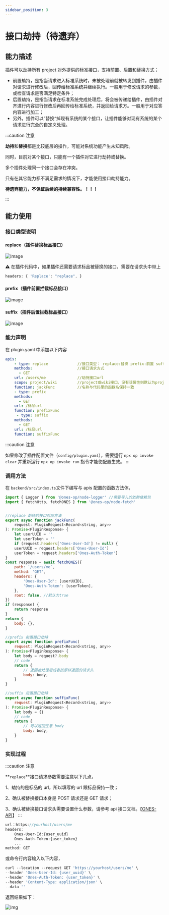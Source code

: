```yaml
---
sidebar_position: 3
---
```


# 接口劫持（待遗弃）

## 能力描述

插件可以劫持所有 project 对外提供的标准接口，支持前置、后置和替换方式；

- 前置劫持，是指当请求进入标准系统时，未被处理前就被转发到插件，由插件对请求进行修改后，回传给标准系统并继续执行。一般用于修改请求的参数，或检查请求是否满足特定条件；
- 后置劫持，是指当请求在标准系统完成处理后，将会被传递给插件，由插件对齐进行内容进行修改后再回传给标准系统，并返回给请求方。一般用于对应答内容进行加工；
- 另外，插件可以”替换“掉现有系统的某个接口，让插件能够对现有系统的某个请求进行完全的自定义处理。

:::caution 注意

**劫持**和**替换**都是比较底层的操作，可能对系统功能产生未知风险。

同时，目前对某个接口，只能有一个插件对它进行劫持或替换。

多个插件处理同一个接口会存在冲突。

只有在其它能力都不满足需求的情况下，才能使用接口劫持能力。

**待遗弃能力，不保证后续的持续兼容性。！！！**

:::

## 能力使用

### 接口类型说明

#### replace（插件替换标品接口）

![image](registration&hijacking2.jpg)

⚠️ 在插件代码中，如果插件还需要请求标品被替换的接口，需要在请求头中带上

```javascript
headers: { 'Replace': "replace", }
```

#### prefix（插件前置拦截标品接口）

![image](registration&hijacking3.jpg)

#### suffix（插件后置拦截标品接口）

![image](registration&hijacking4.jpg)

### 能力声明

在 plugin.yaml 中添加以下内容

```yaml
apis:
    - type: replace             //接口类型： replace:替换 prefix:前置 suffix:后置
    methods:                    //接口请求方式
      - GET
    url: /users/me              //劫持接口url
    scope: project/wiki         //project或wiki接口，没有该属性则默认为project
    function: jackFunc          //名称与代码里的函数名保持一致
    - type: prefix
    methods:
      - GET
    url: /标品url
    function: prefixFunc
     - type: suffix
    methods:
      - GET
    url: /标品url
    function: suffixFunc

```

:::caution 注意

如果修改了插件配置文件（`config/plugin.yaml`），需要运行 `npx op invoke clear` 并重新运行 `npx op invoke run` 指令才能使配置生效。
:::

### 调用方法

在 `backend/src/index.ts`文件下编写与 apis 配置的函数方法体，

```javascript
import { Logger } from '@ones-op/node-logger' //需要导入的依赖依赖包
import { fetchHttp, fetchONES } from '@ones-op/node-fetch'


//replace 劫持的接口对应方法
export async function jackFunc(
    request: PluginRequest<Record<string, any>>
): Promise<PluginResponse> {
    let userUUID = ''
    let userToken = ''
    if (request.headers['Ones-User-Id'] != null) {
    userUUID = request.headers['Ones-User-Id']
    userToken = request.headers['Ones-Auth-Token']
}
const response = await fetchONES({
    path: `/users/me`,
    method: 'GET',
    headers: {
        'Ones-User-Id': [userUUID],
        'Ones-Auth-Token': [userToken],
    },
    root: false, //默认为true
})
if (response) {
    return response
}
return {
    body: {},
}

//prefix 前置接口劫持
export async function prefixFunc(
    request: PluginRequest<Record<string, any>>
): Promise<PluginResponse> {
    let body = request?.body
    // code
    return {
        // 返回被处理后或者按原样返回的请求头
        body: body,
    }
}

//suffix 后置接口劫持
export async function suffixFunc(
    request: PluginRequest<Record<string, any>>
): Promise<PluginResponse> {
    let body = {}
    // code
    return {
        // 可以返回任意 body
        body: body,
    }
}

```

### 实现过程

:::caution 注意

**`replace`**接口请求参数需要注意以下几点，

1、劫持的是标品的 url，所以填写的 url 跟标品保持一致；

2、确认被替换接口本身是 POST 请求还是 GET 请求；

3、确认被替换接口请求头需要设置什么参数，请参考 api 接口文档。【[ONES-API](../../ones/readme/index.md)】
:::

```javascript
url：https://yourhost/users/me
headers:
    Ones-User-Id:{user_uuid}
    Ones-Auth-Token:{user_token}
    ...
method: GET
```

或命令行内容输入以下内容，

```javascript
curl --location --request GET 'https://yourhost/users/me' \
--header 'Ones-User-Id: {user_uuid}' \
--header 'Ones-Auth-Token: {user_token}' \
--header 'Content-Type: application/json' \
--data ''
```

返回结果如下：

![img](registertion&hijack7.png)
